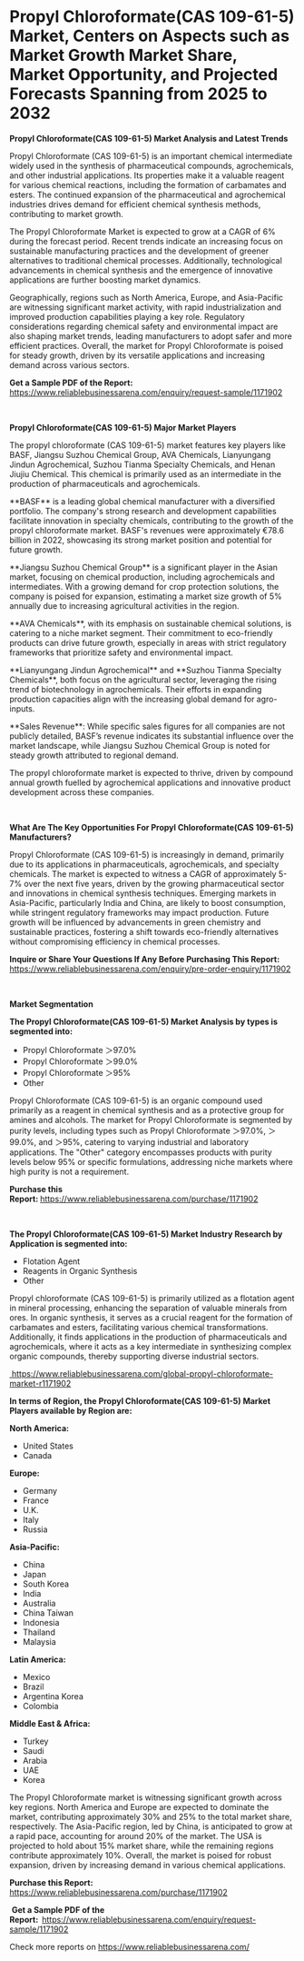 <p><h1>Propyl Chloroformate(CAS 109-61-5) Market, Centers on Aspects such as Market Growth Market Share, Market Opportunity, and Projected Forecasts Spanning from 2025 to 2032</h1></p><p><strong>Propyl Chloroformate(CAS 109-61-5) Market Analysis and Latest Trends</strong></p>
<p><p>Propyl Chloroformate (CAS 109-61-5) is an important chemical intermediate widely used in the synthesis of pharmaceutical compounds, agrochemicals, and other industrial applications. Its properties make it a valuable reagent for various chemical reactions, including the formation of carbamates and esters. The continued expansion of the pharmaceutical and agrochemical industries drives demand for efficient chemical synthesis methods, contributing to market growth.</p><p>The Propyl Chloroformate Market is expected to grow at a CAGR of 6% during the forecast period. Recent trends indicate an increasing focus on sustainable manufacturing practices and the development of greener alternatives to traditional chemical processes. Additionally, technological advancements in chemical synthesis and the emergence of innovative applications are further boosting market dynamics. </p><p>Geographically, regions such as North America, Europe, and Asia-Pacific are witnessing significant market activity, with rapid industrialization and improved production capabilities playing a key role. Regulatory considerations regarding chemical safety and environmental impact are also shaping market trends, leading manufacturers to adopt safer and more efficient practices. Overall, the market for Propyl Chloroformate is poised for steady growth, driven by its versatile applications and increasing demand across various sectors.</p></p>
<p><strong>Get a Sample PDF of the Report:&nbsp;</strong> <a href="https://www.reliablebusinessarena.com/enquiry/request-sample/1171902?utm_campaign=2531&utm_medium=2&utm_source=Github&utm_content=ia&utm_term=03042025&utm_id=propyl-chloroformatecas-109-61-5">https://www.reliablebusinessarena.com/enquiry/request-sample/1171902</a></p>
<p>&nbsp;</p>
<p><strong>Propyl Chloroformate(CAS 109-61-5) Major Market Players</strong></p>
<p><p>The propyl chloroformate (CAS 109-61-5) market features key players like BASF, Jiangsu Suzhou Chemical Group, AVA Chemicals, Lianyungang Jindun Agrochemical, Suzhou Tianma Specialty Chemicals, and Henan Jiujiu Chemical. This chemical is primarily used as an intermediate in the production of pharmaceuticals and agrochemicals.</p><p>**BASF** is a leading global chemical manufacturer with a diversified portfolio. The company's strong research and development capabilities facilitate innovation in specialty chemicals, contributing to the growth of the propyl chloroformate market. BASF's revenues were approximately €78.6 billion in 2022, showcasing its strong market position and potential for future growth.</p><p>**Jiangsu Suzhou Chemical Group** is a significant player in the Asian market, focusing on chemical production, including agrochemicals and intermediates. With a growing demand for crop protection solutions, the company is poised for expansion, estimating a market size growth of 5% annually due to increasing agricultural activities in the region.</p><p>**AVA Chemicals**, with its emphasis on sustainable chemical solutions, is catering to a niche market segment. Their commitment to eco-friendly products can drive future growth, especially in areas with strict regulatory frameworks that prioritize safety and environmental impact.</p><p>**Lianyungang Jindun Agrochemical** and **Suzhou Tianma Specialty Chemicals**, both focus on the agricultural sector, leveraging the rising trend of biotechnology in agrochemicals. Their efforts in expanding production capacities align with the increasing global demand for agro-inputs.</p><p>**Sales Revenue**: While specific sales figures for all companies are not publicly detailed, BASF’s revenue indicates its substantial influence over the market landscape, while Jiangsu Suzhou Chemical Group is noted for steady growth attributed to regional demand.</p><p>The propyl chloroformate market is expected to thrive, driven by compound annual growth fuelled by agrochemical applications and innovative product development across these companies.</p></p>
<p>&nbsp;</p>
<p><strong>What Are The Key Opportunities For Propyl Chloroformate(CAS 109-61-5) Manufacturers?</strong></p>
<p><p>Propyl Chloroformate (CAS 109-61-5) is increasingly in demand, primarily due to its applications in pharmaceuticals, agrochemicals, and specialty chemicals. The market is expected to witness a CAGR of approximately 5-7% over the next five years, driven by the growing pharmaceutical sector and innovations in chemical synthesis techniques. Emerging markets in Asia-Pacific, particularly India and China, are likely to boost consumption, while stringent regulatory frameworks may impact production. Future growth will be influenced by advancements in green chemistry and sustainable practices, fostering a shift towards eco-friendly alternatives without compromising efficiency in chemical processes.</p></p>
<p><strong>Inquire or Share Your Questions If Any Before Purchasing This Report:</strong> <a href="https://www.reliablebusinessarena.com/enquiry/pre-order-enquiry/1171902?utm_campaign=2531&utm_medium=2&utm_source=Github&utm_content=ia&utm_term=03042025&utm_id=propyl-chloroformatecas-109-61-5">https://www.reliablebusinessarena.com/enquiry/pre-order-enquiry/1171902</a></p>
<p>&nbsp;</p>
<p><strong>Market Segmentation</strong></p>
<p><strong>The Propyl Chloroformate(CAS 109-61-5) Market Analysis by types is segmented into:</strong></p>
<p><ul><li>Propyl Chloroformate ＞97.0%</li><li>Propyl Chloroformate ＞99.0%</li><li>Propyl Chloroformate ＞95%</li><li>Other</li></ul></p>
<p><p>Propyl Chloroformate (CAS 109-61-5) is an organic compound used primarily as a reagent in chemical synthesis and as a protective group for amines and alcohols. The market for Propyl Chloroformate is segmented by purity levels, including types such as Propyl Chloroformate ＞97.0%, ＞99.0%, and ＞95%, catering to varying industrial and laboratory applications. The "Other" category encompasses products with purity levels below 95% or specific formulations, addressing niche markets where high purity is not a requirement.</p></p>
<p><strong>Purchase this Report:&nbsp;</strong><a href="https://www.reliablebusinessarena.com/purchase/1171902?utm_campaign=2531&utm_medium=2&utm_source=Github&utm_content=ia&utm_term=03042025&utm_id=propyl-chloroformatecas-109-61-5">https://www.reliablebusinessarena.com/purchase/1171902</a></p>
<p>&nbsp;</p>
<p><strong>The Propyl Chloroformate(CAS 109-61-5) Market Industry Research by Application is segmented into:</strong></p>
<p><ul><li>Flotation Agent</li><li>Reagents in Organic Synthesis</li><li>Other</li></ul></p>
<p><p>Propyl chloroformate (CAS 109-61-5) is primarily utilized as a flotation agent in mineral processing, enhancing the separation of valuable minerals from ores. In organic synthesis, it serves as a crucial reagent for the formation of carbamates and esters, facilitating various chemical transformations. Additionally, it finds applications in the production of pharmaceuticals and agrochemicals, where it acts as a key intermediate in synthesizing complex organic compounds, thereby supporting diverse industrial sectors.</p></p>
<p><a href="https://www.reliablebusinessarena.com/global-propyl-chloroformate-market-r1171902?utm_campaign=2531&utm_medium=2&utm_source=Github&utm_content=ia&utm_term=03042025&utm_id=propyl-chloroformatecas-109-61-5">&nbsp;https://www.reliablebusinessarena.com/global-propyl-chloroformate-market-r1171902</a></p>
<p><strong>In terms of Region, the Propyl Chloroformate(CAS 109-61-5) Market Players available by Region are:</strong></p>
<p>
    <p> <strong> North America: </strong>
        <ul>
            <li>United States</li>
            <li>Canada</li>
        </ul>
        </p> 
    <p> <strong> Europe: </strong>
        <ul>
            <li>Germany</li>
            <li>France</li>
            <li>U.K.</li>
            <li>Italy</li>
            <li>Russia</li>
        </ul>
        </p> 
    <p> <strong> Asia-Pacific: </strong>
        <ul>
            <li>China</li>
            <li>Japan</li>
            <li>South Korea</li>
            <li>India</li>
            <li>Australia</li>
            <li>China Taiwan</li>
            <li>Indonesia</li>
            <li>Thailand</li>
            <li>Malaysia</li>
        </ul>
        </p> 
    <p> <strong> Latin America: </strong>
        <ul>
            <li>Mexico</li>
            <li>Brazil</li>
            <li>Argentina Korea</li>
            <li>Colombia</li>
        </ul>
        </p> 
    <p> <strong> Middle East & Africa: </strong>
        <ul>
            <li>Turkey</li>
            <li>Saudi</li>
            <li>Arabia</li>
            <li>UAE</li>
            <li>Korea</li>
        </ul>
    </p>
    </p>
<p><p>The Propyl Chloroformate market is witnessing significant growth across key regions. North America and Europe are expected to dominate the market, contributing approximately 30% and 25% to the total market share, respectively. The Asia-Pacific region, led by China, is anticipated to grow at a rapid pace, accounting for around 20% of the market. The USA is projected to hold about 15% market share, while the remaining regions contribute approximately 10%. Overall, the market is poised for robust expansion, driven by increasing demand in various chemical applications.</p></p>
<p><strong>Purchase this Report: </strong><a href="https://www.reliablebusinessarena.com/purchase/1171902?utm_campaign=2531&utm_medium=2&utm_source=Github&utm_content=ia&utm_term=03042025&utm_id=propyl-chloroformatecas-109-61-5">https://www.reliablebusinessarena.com/purchase/1171902</a></p>
<p>&nbsp;<strong>Get a Sample PDF of the Report:&nbsp;&nbsp;</strong><a href="https://www.reliablebusinessarena.com/enquiry/request-sample/1171902?utm_campaign=2531&utm_medium=2&utm_source=Github&utm_content=ia&utm_term=03042025&utm_id=propyl-chloroformatecas-109-61-5">https://www.reliablebusinessarena.com/enquiry/request-sample/1171902</a></p>
<p><strong></strong></p>
<p>Check more reports on <a href="https://www.reliablebusinessarena.com/?utm_campaign=2531&utm_medium=2&utm_source=Github&utm_content=ia&utm_term=03042025&utm_id=propyl-chloroformatecas-109-61-5">https://www.reliablebusinessarena.com/</a></p>